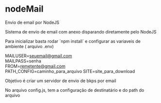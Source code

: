 # nodeMail
Envio de email por NodeJS

Sistema de envio de email com anexo disparando diretamente pelo NodeJS

Para inicializar basta rodar ´npm install´ e configurar as variaveis de ambiente ( arquivo .env)

MAILUSER=seuemail@gmail.com<br>
MAILPASS=senha<br>
FROM=remetente@gmail.com<br>
PATH_CONFIG=caminho_para_arquivo
SITE=site_para_download

Objetivo é criar um servidor de envio de bkps por email

No arquivo config.js, tem a configuração de destinatário e do path do arquivo
